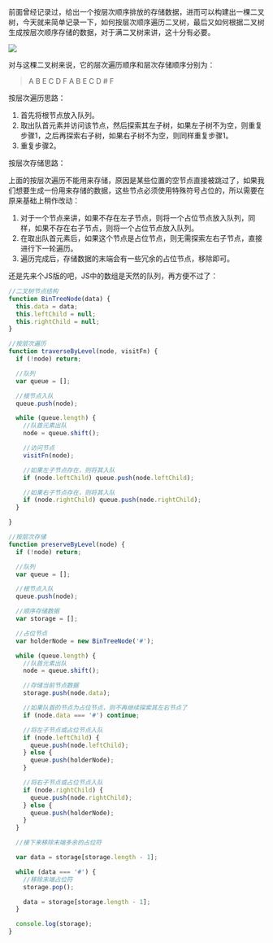 前面曾经记录过，给出一个按层次顺序排放的存储数据，进而可以构建出一棵二叉树，今天就来简单记录一下，如何按层次顺序遍历二叉树，最后又如何根据二叉树生成按层次顺序存储的数据，对于满二叉树来讲，这十分有必要。

![](http://img.blog.csdn.net/20160722134453307)

对与这棵二叉树来说，它的层次遍历顺序和层次存储顺序分别为：

> A B E C D F
> A B E C D # F

按层次遍历思路：

1. 首先将根节点放入队列。
2. 取出队首元素并访问该节点，然后探索其左子树，如果左子树不为空，则重复步骤1，之后再探索右子树，如果右子树不为空，则同样重复步骤1。
3. 重复步骤2。

按层次存储思路：

上面的按层次遍历不能用来存储，原因是某些位置的空节点直接被跳过了，如果我们想要生成一份用来存储的数据，这些节点必须使用特殊符号占位的，所以需要在原来基础上稍作改动：

1. 对于一个节点来讲，如果不存在左子节点，则将一个占位节点放入队列，同样，如果不存在右子节点，则将一个占位节点放入队列。
2. 在取出队首元素后，如果这个节点是占位节点，则无需探索左右子节点，直接进行下一轮遍历。
3. 遍历完成后，存储数据的末端会有一些冗余的占位节点，移除即可。

还是先来个JS版的吧，JS中的数组是天然的队列，再方便不过了：

```js
//二叉树节点结构
function BinTreeNode(data) {
  this.data = data;
  this.leftChild = null;
  this.rightChild = null;
}

//按层次遍历
function traverseByLevel(node, visitFn) {
  if (!node) return;

  //队列
  var queue = [];

  //根节点入队
  queue.push(node);

  while (queue.length) {
    //队首元素出队
    node = queue.shift();

    //访问节点
    visitFn(node);

    //如果左子节点存在，则将其入队
    if (node.leftChild) queue.push(node.leftChild);

    //如果右子节点存在，则将其入队
    if (node.rightChild) queue.push(node.rightChild);
  }

}

//按层次存储
function preserveByLevel(node) {
  if (!node) return;

  //队列
  var queue = [];

  //根节点入队
  queue.push(node);

  //顺序存储数据
  var storage = [];

  //占位节点
  var holderNode = new BinTreeNode('#');

  while (queue.length) {
    //队首元素出队
    node = queue.shift();

    //存储当前节点数据
    storage.push(node.data);

    //如果队首的节点为占位节点，则不再继续探索其左右节点了
    if (node.data === '#') continue;

    //将左子节点或占位节点入队
    if (node.leftChild) {
      queue.push(node.leftChild);
    } else {
      queue.push(holderNode);
    }

    //将右子节点或占位节点入队
    if (node.rightChild) {
      queue.push(node.rightChild);
    } else {
      queue.push(holderNode);
    }
  }

  //接下来移除末端多余的占位符

  var data = storage[storage.length - 1];

  while (data === '#') {
    //移除末端占位符
    storage.pop();

    data = storage[storage.length - 1];
  }

  console.log(storage);
}
```